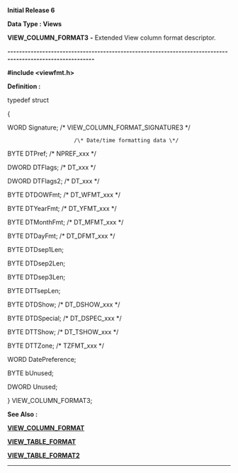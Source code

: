 




<!--
 /\* Font Definitions \*/
 @font-face
 {font-family:Courier;
 panose-1:2 7 4 9 2 2 5 2 4 4;}
@font-face
 {font-family:Helv;
 panose-1:2 11 6 4 2 2 2 3 2 4;}
@font-face
 {font-family:"Cambria Math";
 panose-1:2 4 5 3 5 4 6 3 2 4;}
 /\* Style Definitions \*/
 p.MsoNormal, li.MsoNormal, div.MsoNormal
 {margin-top:0cm;
 margin-right:0cm;
 margin-bottom:8.0pt;
 margin-left:0cm;
 line-height:107%;
 font-size:11.0pt;
 font-family:"Calibri",sans-serif;}
.MsoChpDefault
 {font-size:11.0pt;}
.MsoPapDefault
 {margin-bottom:8.0pt;
 line-height:107%;}
 /\* Page Definitions \*/
 @page WordSection1
 {size:612.0pt 792.0pt;
 margin:72.0pt 72.0pt 72.0pt 72.0pt;}
div.WordSection1
 {page:WordSection1;}
-->




**Initial Release 6**



**Data Type : Views**



**VIEW\_COLUMN\_FORMAT3** **-** Extended
View column format descriptor.


**----------------------------------------------------------------------------------------------------------**



**#include
<viewfmt.h>**



**Definition :**



typedef struct  

{  

   WORD  Signature;      /\* VIEW\_COLUMN\_FORMAT\_SIGNATURE3 \*/  

                         /\* Date/time formatting data \*/  

   BYTE  DTPref;         /\* NPREF\_xxx \*/  

   DWORD DTFlags;        /\* DT\_xxx \*/  

   DWORD DTFlags2;       /\* DT\_xxx \*/  

   BYTE  DTDOWFmt;       /\* DT\_WFMT\_xxx \*/  

   BYTE  DTYearFmt;      /\* DT\_YFMT\_xxx \*/  

   BYTE  DTMonthFmt;     /\* DT\_MFMT\_xxx \*/  

   BYTE  DTDayFmt;       /\* DT\_DFMT\_xxx \*/  

   BYTE  DTDsep1Len;  

   BYTE  DTDsep2Len;  

   BYTE  DTDsep3Len;  

   BYTE  DTTsepLen;  

   BYTE  DTDShow;        /\* DT\_DSHOW\_xxx \*/  

   BYTE  DTDSpecial;     /\* DT\_DSPEC\_xxx \*/  

   BYTE  DTTShow;        /\* DT\_TSHOW\_xxx \*/  

   BYTE  DTTZone;        /\* TZFMT\_xxx \*/  

   WORD  DatePreference;  

   BYTE  bUnused;  

   DWORD Unused;  

} VIEW\_COLUMN\_FORMAT3;


 


 **See Also :**


**[VIEW\_COLUMN\_FORMAT](VIEW_COLUMN_FORMAT.md)**


**[VIEW\_TABLE\_FORMAT](VIEW_TABLE_FORMAT.md)**


**[VIEW\_TABLE\_FORMAT2](notes:///8525872100478C66/61FD4E9848264AD28525620B006BA8BD/004C005400E90078852564C3006285BD)**



----------------------------------------------------------------------------------------------------------


 





